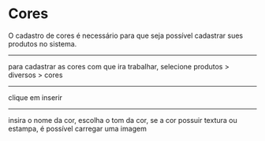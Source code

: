 # Cores
O cadastro de cores é necessário para que seja possível cadastrar sues produtos no sistema.

---
para cadastrar as cores com que ira trabalhar, selecione produtos > diversos > cores


---
clique em inserir


---
insira o nome da cor, escolha o tom da cor, se a cor possuir textura ou estampa, é possível carregar uma imagem

